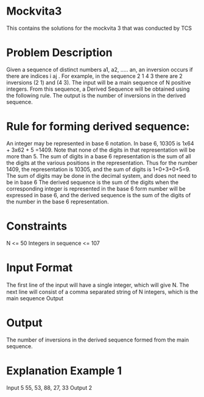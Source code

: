 # Mockvita3
This contains the solutions for the mockvita 3 that was conducted by TCS

Problem Description
=====================

Given a sequence of distinct numbers a1, a2, ….. an, an inversion occurs if there are indices i<j such that ai > aj .
For example, in the sequence 2 1 4 3 there are 2 inversions (2 1) and (4 3).
The input will be a main sequence of N positive integers. From this sequence, a Derived Sequence will be obtained using the following rule. The output is the number of inversions in the derived sequence.
  
Rule for forming derived sequence:
===================================
An integer may be represented in base 6 notation. In base 6, 10305 is 1x64 + 3x62 + 5 =1409. Note that none of the digits in that representation will be more than 5.
The sum of digits in a base 6 representation is the sum of all the digits at the various positions in the representation. Thus for the number 1409, the representation is 10305, and the sum of digits is 1+0+3+0+5=9. The sum of digits may be done in the decimal system, and does not need to be in base 6
The derived sequence is the sum of the digits when the corresponding integer is represented in the base 6 form number will be expressed in base 6, and the derived sequence is the sum of the digits of the number in the base 6 representation.

Constraints
============
N <= 50
Integers in sequence <= 107 

Input Format
=============
The ﬁrst line of the input will have a single integer, which will give N.
The next line will consist of a comma separated string of N integers, which is the main sequence Output

Output
=======
The number of inversions in the derived sequence formed from the main sequence.
 
Explanation Example 1
=====================
Input
5
55, 53, 88, 27, 33
Output
2
